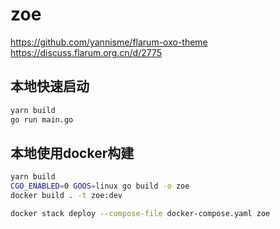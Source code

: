 # zoe


https://github.com/yannisme/flarum-oxo-theme
https://discuss.flarum.org.cn/d/2775

## 本地快速启动

```bash
yarn build
go run main.go
```

## 本地使用docker构建

```bash
yarn build
CGO_ENABLED=0 GOOS=linux go build -o zoe
docker build . -t zoe:dev

docker stack deploy --compose-file docker-compose.yaml zoe
```
